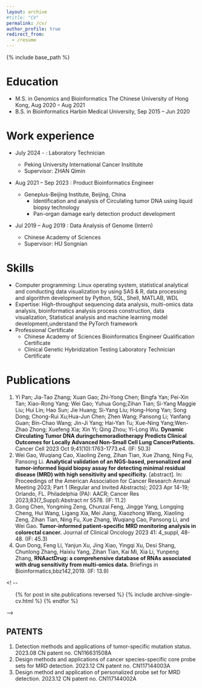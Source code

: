 ```yaml
---
layout: archive
#title: "CV"
permalink: /cv/
author_profile: true
redirect_from:
  - /resume
---
```


{% include base_path %}

Education
======
* M.S. in Genomics and Bioinformatics The Chinese University of Hong Kong, Aug 2020 – Aug 2021
* B.S. in Bioinformatics Harbin Medical University, Sep 2015 – Jun 2020

Work experience
======
* July 2024 - : Laboratory Technician
  * Peking University International Cancer Insititute
  * Supervisor: ZHAN Qimin
    
* Aug 2021 – Sep 2023 : Product Bioinformatics Engineer
    * Geneplus-Beijing Institute, Beijing, China
      * Identification and analysis of Circulating tumor DNA using liquid biopsy technology
      * Pan-organ damage early detection product development
* Jul 2019 – Aug 2019 : Data Analysis of Genome (Intern)
  * Chinese Academy of Sciences 
  * Supervisor: HU Songnian
  
Skills
======
* Computer programming: Linux operating system, statistical analytical and conducting data visualization by using SAS & R, data processing and algorithm 
  development by Python, SQL, Shell, MATLAB, WDL
* Expertise: High-throughput sequencing data analysis, multi-omics data analysis, bioinformatics analysis process construction, data visualization, Statistical analysis and machine learning model development,understand the PyTorch framework
* Professional Certificate
  * Chinese Academy of Sciences Bioinformatics Engineer Qualification Certificate
  * Clinical Genetic Hybridization Testing Laboratory Technician Certificate

Publications
======
1. Yi Pan; Jia-Tao Zhang; Xuan Gao; Zhi-Yong Chen; Bingfa Yan; Pei-Xin Tan; Xiao-Rong Yang; Wei Gao; Yuhua Gong;Zihan Tian; Si-Yang Maggie Liu; Hui Lin; Hao Sun; Jie Huang; Si-Yang Liu; Hong-Hong Yan; Song Dong; Chong-Rui Xu;Hua-Jun Chen; Zhen Wang; Pansong Li; Yanfang Guan; Bin-Chao Wang; Jin-Ji Yang; Hai-Yan Tu; Xue-Ning Yang;Wen-Zhao Zhong; Xuefeng Xia; Xin Yi; Qing Zhou; Yi-Long Wu. **Dynamic Circulating Tumor DNA duringchemoradiotherapy Predicts Clinical Outcomes for Locally Advanced Non-Small Cell Lung CancerPatients.** Cancer Cell 2023 Oct 9;41(10):1763-1773.e4. (IF: 50.3)
2. Wei Gao, Wuqiang Cao, Xiaoling Zeng, Zihan Tian, Xue Zhang, Ning Fu, Pansong Li. **Analytical validation of an NGS-based, personalized and tumor-informed liquid biopsy assay for detecting minimal residual disease (MRD) with high sensitivity and specificity.** [abstract]. In: Proceedings of the American Association for Cancer Research Annual Meeting 2023; Part 1 (Regular and Invited Abstracts); 2023 Apr 14-19; Orlando, FL. Philadelphia (PA): AACR; Cancer Res 2023;83(7_Suppl):Abstract nr 5578. (IF: 11.2)
3. Gong Chen, Yongming Zeng, Chunzai Feng, Jingge Yang, Longqing Cheng, Hui Wang, Ligang Xia, Mei Jiang, Xiaozhong Wang, Xiaoling Zeng, Zihan Tian, Ning Fu, Xue Zhang, Wuqiang Cao, Pansong Li, and Wei Gao. **Tumor-informed patient-specific MRD monitoring analysis in colorectal cancer.** Journal of Clinical Oncology 2023 41: 4_suppl, 48-48. (IF: 45.3)
4. Qun Dong, Feng Li, Yanjun Xu, Jing Xiao, Yingqi Xu, Desi Shang, Chunlong Zhang, Haixiu Yang, Zihan Tian, Kai Mi, Xia Li, Yunpeng Zhang, **RNAactDrug: a comprehensive database of RNAs associated with drug sensitivity from multi-omics data.** Briefings in Bioinformatics,bbz142,2019. (IF: 13.9)

<! --
  <ul>{% for post in site.publications reversed %}
    {% include archive-single-cv.html %}
  {% endfor %}</ul>
-->

## PATENTS
1. Detection methods and applications of tumor-specific mutation status.                                    2023.08 CN patent no. CN116631508A
2. Design methods and applications of cancer species-specific core probe sets for MRD detection.            2023.12 CN patent no. CN117144003A
3. Design method and application of personalized probe set for MRD detection.                               2023.12 CN patent no. CN117144002A
  
